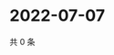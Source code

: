 # 2022-07-07

共 0 条

<!-- BEGIN WEIBO -->
<!-- 最后更新时间 Thu Jul 07 2022 22:16:09 GMT+0800 (China Standard Time) -->

<!-- END WEIBO -->
